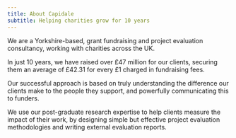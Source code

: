 ```yaml
---
title: About Capidale
subtitle: Helping charities grow for 10 years
---
```


We are a Yorkshire-based, grant fundraising and project evaluation consultancy, working with charities across the UK.

In just 10 years, we have raised over £47 million for our clients, securing them an average of £42.31 for every £1 charged in fundraising fees.

Our successful approach is based on truly understanding the difference our clients make to the people they support, and powerfully communicating this to funders.

We use our post-graduate research expertise to help clients measure the impact of their work, by designing simple but effective project evaluation methodologies and writing external evaluation reports.
